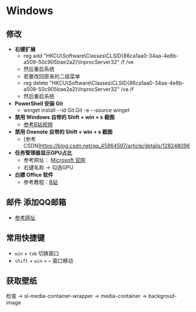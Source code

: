 # Windows

## 修改
- **右键扩展**
  - reg add "HKCU\Software\Classes\CLSID\{86ca1aa0-34aa-4e8b-a509-50c905bae2a2}\InprocServer32" /f /ve
  - 然后重启系统
  - 若要改回原来的二级菜单
  - reg delete "HKCU\Software\Classes\CLSID\{86ca1aa0-34aa-4e8b-a509-50c905bae2a2}\InprocServer32" /va /f
  - 然后重启系统
- **PowerShell 安装 Git**
  - winget install --id Git.Git -e --source winget
- **禁用 Windows 自带的 Shift + win + s 截图**
  - [参考B站视频](https://www.bilibili.com/video/BV1Ku4y137Tj/?vd_source=4c878cdda4a827e2590557bcbb57b3e5)
- **禁用 Onenote 自带的 Shift + win + s 截图**
  - [参考CSDN]https://blog.csdn.net/qq_45964597/article/details/128248096
- **任务管理器显示GPU占比**
  - 参考网址： [Microsoft 官网](https://answers.microsoft.com/zh-hans/windows/forum/all/win11%E4%BB%BB%E5%8A%A1%E7%AE%A1%E7%90%86%E5%99%A8/b8d482ff-7da8-4f31-a1e5-a03ed379a24e)
  - 右键名称 -> 勾选GPU
- **白嫖 Office 软件**
  - 参考教程：[B站](https://www.bilibili.com/video/BV1AztkesEBd/?vd_source=4c878cdda4a827e2590557bcbb57b3e5)

## 邮件 添加QQ邮箱
- [参考网址](https://blog.csdn.net/m0_48467204/article/details/117388787)

## 常用快捷键
- `win` + `tab` 切换窗口
- `shift` + `win` + `←` 窗口移动

## 获取壁纸
检查 -> sl-media-container-wrapper -> media-container -> backgroud-image
